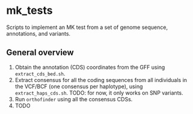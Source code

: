 # mk_tests
Scripts to implement an MK test from a set of genome sequence, annotations, and variants.

## General overview

1. Obtain the annotation (CDS) coordinates from the GFF using `extract_cds_bed.sh`.
2. Extract consensus for all the coding sequences from all individuals in the VCF/BCF (one consensus 
per haplotype), using `extract_haps_cds.sh`. TODO: for now, it only works on SNP variants.
3. Run `orthofinder` using all the consensus CDSs.
4. TODO
